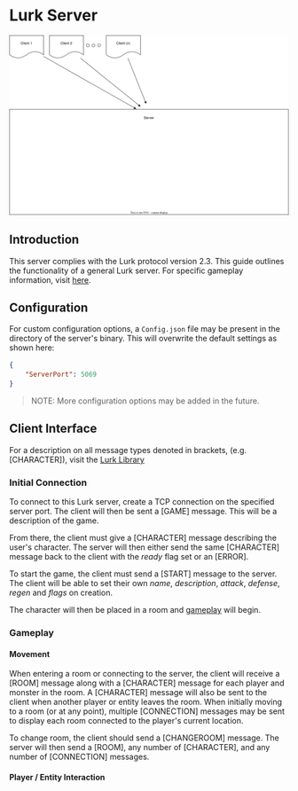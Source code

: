 # Lurk Server

![Server Layout](./lurk-server.drawio.svg)

## Introduction

This server complies with the Lurk protocol version 2.3. This guide outlines the functionality of a general Lurk server. For specific gameplay information, visit [here](./enders-game.md).

## Configuration

For custom configuration options, a `Config.json` file may be present in the directory of the server's binary. This will overwrite the default settings as shown here:

```json
{
    "ServerPort": 5069
}
```

> NOTE: More configuration options may be added in the future.

## Client Interface

For a description on all message types denoted in brackets, (e.g. [CHARACTER]), visit the [Lurk Library](../../../lib/lurk/README.md)

### Initial Connection

To connect to this Lurk server, create a TCP connection on the specified server port. The client will then be sent a [GAME] message. This will be a description of the game.

From there, the client must give a [CHARACTER] message describing the user's character. The server will then either send the same [CHARACTER] message back to the client with the _ready_ flag set or an [ERROR]. 

To start the game, the client must send a [START] message to the server. The client will be able to set their own _name_, _description_, _attack_, _defense_, _regen_ and _flags_ on creation.

The character will then be placed in a room and [gameplay](#gameplay) will begin.

### Gameplay

#### Movement

When entering a room or connecting to the server, the client will receive a [ROOM] message along with a [CHARACTER] message for each player and monster in the room. A [CHARACTER] message will also be sent to the client when another player or entity leaves the room. When initially moving to a room (or at any point), multiple [CONNECTION] messages may be sent to display each room connected to the player's current location.

To change room, the client should send a [CHANGEROOM] message. The server will then send a [ROOM], any number of [CHARACTER], and any number of [CONNECTION] messages.

#### Player / Entity Interaction
